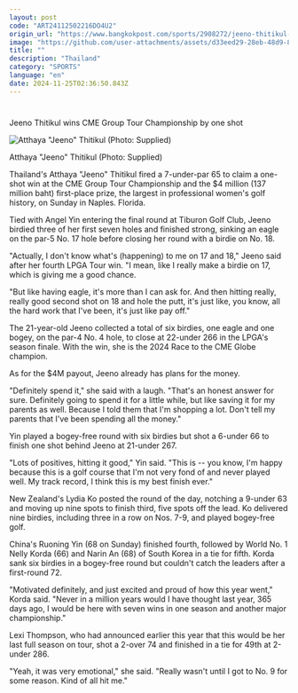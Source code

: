 ```yaml
---
layout: post
code: "ART24112502216DO4U2"
origin_url: "https://www.bangkokpost.com/sports/2908272/jeeno-thitikul-wins-cme-group-tour-championship-by-one-shot"
image: "https://github.com/user-attachments/assets/d33eed29-28eb-48d9-80ba-96e531bfd6f5"
title: ""
description: "Thailand"
category: "SPORTS"
language: "en"
date: 2024-11-25T02:36:50.843Z
---
```


# 

Jeeno Thitikul wins CME Group Tour Championship by one shot

![Atthaya "Jeeno" Thitikul (Photo: Supplied)](https://github.com/user-attachments/assets/6518e3b3-9210-4b32-ac16-5887a8fb21a4)

Atthaya "Jeeno" Thitikul (Photo: Supplied)

Thailand's Atthaya "Jeeno" Thitikul fired a 7-under-par 65 to claim a one-shot win at the CME Group Tour Championship and the $4 million (137 million baht) first-place prize, the largest in professional women's golf history, on Sunday in Naples. Florida.

Tied with Angel Yin entering the final round at Tiburon Golf Club, Jeeno birdied three of her first seven holes and finished strong, sinking an eagle on the par-5 No. 17 hole before closing her round with a birdie on No. 18.

"Actually, I don't know what's (happening) to me on 17 and 18," Jeeno said after her fourth LPGA Tour win. "I mean, like I really make a birdie on 17, which is giving me a good chance.

"But like having eagle, it's more than I can ask for. And then hitting really, really good second shot on 18 and hole the putt, it's just like, you know, all the hard work that I've been, it's just like pay off."

The 21-year-old Jeeno collected a total of six birdies, one eagle and one bogey, on the par-4 No. 4 hole, to close at 22-under 266 in the LPGA's season finale. With the win, she is the 2024 Race to the CME Globe champion.

As for the $4M payout, Jeeno already has plans for the money.

"Definitely spend it," she said with a laugh. "That's an honest answer for sure. Definitely going to spend it for a little while, but like saving it for my parents as well. Because I told them that I'm shopping a lot. Don't tell my parents that I've been spending all the money."

Yin played a bogey-free round with six birdies but shot a 6-under 66 to finish one shot behind Jeeno at 21-under 267.

"Lots of positives, hitting it good," Yin said. "This is -- you know, I'm happy because this is a golf course that I'm not very fond of and never played well. My track record, I think this is my best finish ever."

New Zealand's Lydia Ko posted the round of the day, notching a 9-under 63 and moving up nine spots to finish third, five spots off the lead. Ko delivered nine birdies, including three in a row on Nos. 7-9, and played bogey-free golf.

China's Ruoning Yin (68 on Sunday) finished fourth, followed by World No. 1 Nelly Korda (66) and Narin An (68) of South Korea in a tie for fifth. Korda sank six birdies in a bogey-free round but couldn't catch the leaders after a first-round 72.

"Motivated definitely, and just excited and proud of how this year went," Korda said. "Never in a million years would I have thought last year, 365 days ago, I would be here with seven wins in one season and another major championship."

Lexi Thompson, who had announced earlier this year that this would be her last full season on tour, shot a 2-over 74 and finished in a tie for 49th at 2-under 286.

"Yeah, it was very emotional," she said. "Really wasn't until I got to No. 9 for some reason. Kind of all hit me."